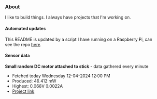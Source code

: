 ### About
I like to build things. I always have projects that I'm working on.

#### Automated updates
This README is updated by a script I have running on a Raspberry Pi, can see the repo [here](https://github.com/jdc-cunningham/raspi-git-repo-updater).

#### Sensor data


**Small random DC motor attached to stick** - data gathered every minute
- Fetched today Wednesday 12-04-2024 12:00 PM
- Produced: 49.412 mW
- Highest: 0.068V 0.0022A
- [Project link](https://github.com/jdc-cunningham/turbine-raspi)
